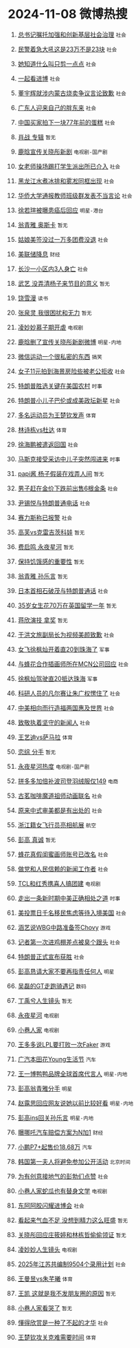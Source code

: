 # 2024-11-08 微博热搜 
1. [总书记嘱托加强和创新基层社会治理](https://m.weibo.cn/search?containerid=100103type%3D1%26t%3D10%26q%3D%23%E6%80%BB%E4%B9%A6%E8%AE%B0%E5%98%B1%E6%89%98%E5%8A%A0%E5%BC%BA%E5%92%8C%E5%88%9B%E6%96%B0%E5%9F%BA%E5%B1%82%E7%A4%BE%E4%BC%9A%E6%B2%BB%E7%90%86%23&stream_entry_id=51&isnewpage=1&extparam=seat%3D1%26stream_entry_id%3D51%26c_type%3D51%26dgr%3D0%26cate%3D10103%26pos%3D0%26q%3D%2523%25E6%2580%25BB%25E4%25B9%25A6%25E8%25AE%25B0%25E5%2598%25B1%25E6%2589%2598%25E5%258A%25A0%25E5%25BC%25BA%25E5%2592%258C%25E5%2588%259B%25E6%2596%25B0%25E5%259F%25BA%25E5%25B1%2582%25E7%25A4%25BE%25E4%25BC%259A%25E6%25B2%25BB%25E7%2590%2586%2523%26filter_type%3Drealtimehot%26display_time%3D1731021130%26pre_seqid%3D17310211303250054904) `社会` 

2. [民警着急大吼这是23万不是23块](https://m.weibo.cn/search?containerid=100103type%3D1%26t%3D10%26q%3D%23%E6%B0%91%E8%AD%A6%E7%9D%80%E6%80%A5%E5%A4%A7%E5%90%BC%E8%BF%99%E6%98%AF23%E4%B8%87%E4%B8%8D%E6%98%AF23%E5%9D%97%23&stream_entry_id=31&isnewpage=1&extparam=seat%3D1%26stream_entry_id%3D31%26realpos%3D1%26filter_type%3Drealtimehot%26band_rank%3D1%26c_type%3D31%26lcate%3D5001%26pos%3D0%26cate%3D5001%26flag%3D32768%26q%3D%2523%25E6%25B0%2591%25E8%25AD%25A6%25E7%259D%2580%25E6%2580%25A5%25E5%25A4%25A7%25E5%2590%25BC%25E8%25BF%2599%25E6%2598%25AF23%25E4%25B8%2587%25E4%25B8%258D%25E6%2598%25AF23%25E5%259D%2597%2523%26dgr%3D0%26display_time%3D1731021130%26pre_seqid%3D17310211303250054904) `社会` 

3. [她知道什么叫只剪一点点](https://m.weibo.cn/search?containerid=100103type%3D1%26t%3D10%26q%3D%23%E5%A5%B9%E7%9F%A5%E9%81%93%E4%BB%80%E4%B9%88%E5%8F%AB%E5%8F%AA%E5%89%AA%E4%B8%80%E7%82%B9%E7%82%B9%23&stream_entry_id=31&isnewpage=1&extparam=seat%3D1%26stream_entry_id%3D31%26realpos%3D2%26filter_type%3Drealtimehot%26band_rank%3D2%26c_type%3D31%26lcate%3D5001%26pos%3D1%26cate%3D5001%26flag%3D1%26q%3D%2523%25E5%25A5%25B9%25E7%259F%25A5%25E9%2581%2593%25E4%25BB%2580%25E4%25B9%2588%25E5%258F%25AB%25E5%258F%25AA%25E5%2589%25AA%25E4%25B8%2580%25E7%2582%25B9%25E7%2582%25B9%2523%26dgr%3D0%26display_time%3D1731021130%26pre_seqid%3D17310211303250054904) `社会` 

4. [一起看进博](https://m.weibo.cn/search?containerid=100103type%3D1%26t%3D10%26q%3D%23%E4%B8%80%E8%B5%B7%E7%9C%8B%E8%BF%9B%E5%8D%9A%23&stream_entry_id=31&isnewpage=1&extparam=seat%3D1%26stream_entry_id%3D31%26realpos%3D3%26filter_type%3Drealtimehot%26band_rank%3D3%26c_type%3D31%26lcate%3D5001%26pos%3D2%26cate%3D5001%26flag%3D0%26q%3D%2523%25E4%25B8%2580%25E8%25B5%25B7%25E7%259C%258B%25E8%25BF%259B%25E5%258D%259A%2523%26dgr%3D0%26display_time%3D1731021130%26pre_seqid%3D17310211303250054904) `社会` 

5. [董宇辉就涉内蒙古烧卖争议言论致歉](https://m.weibo.cn/search?containerid=100103type%3D1%26t%3D10%26q%3D%23%E8%91%A3%E5%AE%87%E8%BE%89%E5%B0%B1%E6%B6%89%E5%86%85%E8%92%99%E5%8F%A4%E7%83%A7%E5%8D%96%E4%BA%89%E8%AE%AE%E8%A8%80%E8%AE%BA%E8%87%B4%E6%AD%89%23&stream_entry_id=31&isnewpage=1&extparam=seat%3D1%26stream_entry_id%3D31%26realpos%3D4%26filter_type%3Drealtimehot%26band_rank%3D4%26c_type%3D31%26lcate%3D5001%26pos%3D3%26cate%3D5001%26flag%3D0%26q%3D%2523%25E8%2591%25A3%25E5%25AE%2587%25E8%25BE%2589%25E5%25B0%25B1%25E6%25B6%2589%25E5%2586%2585%25E8%2592%2599%25E5%258F%25A4%25E7%2583%25A7%25E5%258D%2596%25E4%25BA%2589%25E8%25AE%25AE%25E8%25A8%2580%25E8%25AE%25BA%25E8%2587%25B4%25E6%25AD%2589%2523%26dgr%3D0%26display_time%3D1731021130%26pre_seqid%3D17310211303250054904) `社会` 

6. [广东人迎来自己的胖东来](https://m.weibo.cn/search?containerid=100103type%3D1%26t%3D10%26q%3D%23%E5%B9%BF%E4%B8%9C%E4%BA%BA%E8%BF%8E%E6%9D%A5%E8%87%AA%E5%B7%B1%E7%9A%84%E8%83%96%E4%B8%9C%E6%9D%A5%23&stream_entry_id=31&isnewpage=1&extparam=seat%3D1%26stream_entry_id%3D31%26realpos%3D5%26filter_type%3Drealtimehot%26band_rank%3D5%26c_type%3D31%26lcate%3D5001%26pos%3D4%26cate%3D5001%26flag%3D0%26q%3D%2523%25E5%25B9%25BF%25E4%25B8%259C%25E4%25BA%25BA%25E8%25BF%258E%25E6%259D%25A5%25E8%2587%25AA%25E5%25B7%25B1%25E7%259A%2584%25E8%2583%2596%25E4%25B8%259C%25E6%259D%25A5%2523%26dgr%3D0%26display_time%3D1731021130%26pre_seqid%3D17310211303250054904) `社会` 

7. [中国买家拍下一块77年前的蛋糕](https://m.weibo.cn/search?containerid=100103type%3D1%26t%3D10%26q%3D%23%E4%B8%AD%E5%9B%BD%E4%B9%B0%E5%AE%B6%E6%8B%8D%E4%B8%8B%E4%B8%80%E5%9D%9777%E5%B9%B4%E5%89%8D%E7%9A%84%E8%9B%8B%E7%B3%95%23&stream_entry_id=31&isnewpage=1&extparam=seat%3D1%26stream_entry_id%3D31%26realpos%3D6%26filter_type%3Drealtimehot%26band_rank%3D6%26c_type%3D31%26lcate%3D5001%26pos%3D5%26cate%3D5001%26flag%3D0%26q%3D%2523%25E4%25B8%25AD%25E5%259B%25BD%25E4%25B9%25B0%25E5%25AE%25B6%25E6%258B%258D%25E4%25B8%258B%25E4%25B8%2580%25E5%259D%259777%25E5%25B9%25B4%25E5%2589%258D%25E7%259A%2584%25E8%259B%258B%25E7%25B3%2595%2523%26dgr%3D0%26display_time%3D1731021130%26pre_seqid%3D17310211303250054904) `社会` 

8. [肖战 专辑](https://m.weibo.cn/search?containerid=100103type%3D1%26t%3D10%26q%3D%E8%82%96%E6%88%98+%E4%B8%93%E8%BE%91&stream_entry_id=31&isnewpage=1&extparam=seat%3D1%26stream_entry_id%3D31%26realpos%3D7%26filter_type%3Drealtimehot%26band_rank%3D7%26c_type%3D31%26lcate%3D5001%26pos%3D6%26cate%3D5001%26flag%3D0%26q%3D%25E8%2582%2596%25E6%2588%2598%2520%25E4%25B8%2593%25E8%25BE%2591%26dgr%3D0%26display_time%3D1731021130%26pre_seqid%3D17310211303250054904) `暂无` 

9. [鹿晗宣传关晓彤新剧](https://m.weibo.cn/search?containerid=100103type%3D1%26t%3D10%26q%3D%23%E9%B9%BF%E6%99%97%E5%AE%A3%E4%BC%A0%E5%85%B3%E6%99%93%E5%BD%A4%E6%96%B0%E5%89%A7%23&stream_entry_id=31&isnewpage=1&extparam=seat%3D1%26stream_entry_id%3D31%26realpos%3D8%26filter_type%3Drealtimehot%26band_rank%3D8%26c_type%3D31%26lcate%3D5001%26pos%3D7%26cate%3D5001%26flag%3D0%26q%3D%2523%25E9%25B9%25BF%25E6%2599%2597%25E5%25AE%25A3%25E4%25BC%25A0%25E5%2585%25B3%25E6%2599%2593%25E5%25BD%25A4%25E6%2596%25B0%25E5%2589%25A7%2523%26dgr%3D0%26display_time%3D1731021130%26pre_seqid%3D17310211303250054904) `电视剧-国产剧` 

10. [女老师操场踢打学生派出所已介入](https://m.weibo.cn/search?containerid=100103type%3D1%26t%3D10%26q%3D%23%E5%A5%B3%E8%80%81%E5%B8%88%E6%93%8D%E5%9C%BA%E8%B8%A2%E6%89%93%E5%AD%A6%E7%94%9F%E6%B4%BE%E5%87%BA%E6%89%80%E5%B7%B2%E4%BB%8B%E5%85%A5%23&stream_entry_id=31&isnewpage=1&extparam=seat%3D1%26stream_entry_id%3D31%26realpos%3D9%26filter_type%3Drealtimehot%26band_rank%3D9%26c_type%3D31%26lcate%3D5001%26pos%3D8%26cate%3D5001%26flag%3D0%26q%3D%2523%25E5%25A5%25B3%25E8%2580%2581%25E5%25B8%2588%25E6%2593%258D%25E5%259C%25BA%25E8%25B8%25A2%25E6%2589%2593%25E5%25AD%25A6%25E7%2594%259F%25E6%25B4%25BE%25E5%2587%25BA%25E6%2589%2580%25E5%25B7%25B2%25E4%25BB%258B%25E5%2585%25A5%2523%26dgr%3D0%26display_time%3D1731021130%26pre_seqid%3D17310211303250054904) `社会` 

11. [黑龙江水煮冰排和雾凇同框出现](https://m.weibo.cn/search?containerid=100103type%3D1%26t%3D10%26q%3D%23%E9%BB%91%E9%BE%99%E6%B1%9F%E6%B0%B4%E7%85%AE%E5%86%B0%E6%8E%92%E5%92%8C%E9%9B%BE%E5%87%87%E5%90%8C%E6%A1%86%E5%87%BA%E7%8E%B0%23&stream_entry_id=31&isnewpage=1&extparam=seat%3D1%26stream_entry_id%3D31%26realpos%3D10%26filter_type%3Drealtimehot%26band_rank%3D10%26c_type%3D31%26lcate%3D5001%26pos%3D9%26cate%3D5001%26flag%3D1%26q%3D%2523%25E9%25BB%2591%25E9%25BE%2599%25E6%25B1%259F%25E6%25B0%25B4%25E7%2585%25AE%25E5%2586%25B0%25E6%258E%2592%25E5%2592%258C%25E9%259B%25BE%25E5%2587%2587%25E5%2590%258C%25E6%25A1%2586%25E5%2587%25BA%25E7%258E%25B0%2523%26dgr%3D0%26display_time%3D1731021130%26pre_seqid%3D17310211303250054904) `社会` 

12. [华侨大学通报教师班级群发表不当言论](https://m.weibo.cn/search?containerid=100103type%3D1%26t%3D10%26q%3D%23%E5%8D%8E%E4%BE%A8%E5%A4%A7%E5%AD%A6%E9%80%9A%E6%8A%A5%E6%95%99%E5%B8%88%E7%8F%AD%E7%BA%A7%E7%BE%A4%E5%8F%91%E8%A1%A8%E4%B8%8D%E5%BD%93%E8%A8%80%E8%AE%BA%23&stream_entry_id=31&isnewpage=1&extparam=seat%3D1%26stream_entry_id%3D31%26realpos%3D11%26filter_type%3Drealtimehot%26band_rank%3D11%26c_type%3D31%26lcate%3D5001%26pos%3D10%26cate%3D5001%26flag%3D0%26q%3D%2523%25E5%258D%258E%25E4%25BE%25A8%25E5%25A4%25A7%25E5%25AD%25A6%25E9%2580%259A%25E6%258A%25A5%25E6%2595%2599%25E5%25B8%2588%25E7%258F%25AD%25E7%25BA%25A7%25E7%25BE%25A4%25E5%258F%2591%25E8%25A1%25A8%25E4%25B8%258D%25E5%25BD%2593%25E8%25A8%2580%25E8%25AE%25BA%2523%26dgr%3D0%26display_time%3D1731021130%26pre_seqid%3D17310211303250054904) `社会` 

13. [徐若瑄被曝患癌后回应](https://m.weibo.cn/search?containerid=100103type%3D1%26t%3D10%26q%3D%23%E5%BE%90%E8%8B%A5%E7%91%84%E8%A2%AB%E6%9B%9D%E6%82%A3%E7%99%8C%E5%90%8E%E5%9B%9E%E5%BA%94%23&stream_entry_id=31&isnewpage=1&extparam=seat%3D1%26stream_entry_id%3D31%26realpos%3D12%26filter_type%3Drealtimehot%26band_rank%3D12%26c_type%3D31%26lcate%3D5001%26pos%3D11%26cate%3D5001%26flag%3D2%26q%3D%2523%25E5%25BE%2590%25E8%258B%25A5%25E7%2591%2584%25E8%25A2%25AB%25E6%259B%259D%25E6%2582%25A3%25E7%2599%258C%25E5%2590%258E%25E5%259B%259E%25E5%25BA%2594%2523%26dgr%3D0%26display_time%3D1731021130%26pre_seqid%3D17310211303250054904) `明星-港台` 

14. [翁青雅 奥斯卡](https://m.weibo.cn/search?containerid=100103type%3D1%26t%3D10%26q%3D%E7%BF%81%E9%9D%92%E9%9B%85+%E5%A5%A5%E6%96%AF%E5%8D%A1&stream_entry_id=31&isnewpage=1&extparam=seat%3D1%26stream_entry_id%3D31%26realpos%3D13%26filter_type%3Drealtimehot%26band_rank%3D13%26c_type%3D31%26lcate%3D5001%26pos%3D12%26cate%3D5001%26flag%3D0%26q%3D%25E7%25BF%2581%25E9%259D%2592%25E9%259B%2585%2520%25E5%25A5%25A5%25E6%2596%25AF%25E5%258D%25A1%26dgr%3D0%26display_time%3D1731021130%26pre_seqid%3D17310211303250054904) `暂无` 

15. [姑娘美签没过一万多团费没退](https://m.weibo.cn/search?containerid=100103type%3D1%26t%3D10%26q%3D%23%E5%A7%91%E5%A8%98%E7%BE%8E%E7%AD%BE%E6%B2%A1%E8%BF%87%E4%B8%80%E4%B8%87%E5%A4%9A%E5%9B%A2%E8%B4%B9%E6%B2%A1%E9%80%80%23&stream_entry_id=31&isnewpage=1&extparam=seat%3D1%26stream_entry_id%3D31%26realpos%3D14%26filter_type%3Drealtimehot%26band_rank%3D14%26c_type%3D31%26lcate%3D5001%26pos%3D13%26cate%3D5001%26flag%3D0%26q%3D%2523%25E5%25A7%2591%25E5%25A8%2598%25E7%25BE%258E%25E7%25AD%25BE%25E6%25B2%25A1%25E8%25BF%2587%25E4%25B8%2580%25E4%25B8%2587%25E5%25A4%259A%25E5%259B%25A2%25E8%25B4%25B9%25E6%25B2%25A1%25E9%2580%2580%2523%26dgr%3D0%26display_time%3D1731021130%26pre_seqid%3D17310211303250054904) `社会` 

16. [美联储降息](https://m.weibo.cn/search?containerid=100103type%3D1%26t%3D10%26q%3D%E7%BE%8E%E8%81%94%E5%82%A8%E9%99%8D%E6%81%AF&stream_entry_id=31&isnewpage=1&extparam=seat%3D1%26stream_entry_id%3D31%26realpos%3D15%26filter_type%3Drealtimehot%26band_rank%3D15%26c_type%3D31%26lcate%3D5001%26pos%3D14%26cate%3D5001%26flag%3D1%26q%3D%25E7%25BE%258E%25E8%2581%2594%25E5%2582%25A8%25E9%2599%258D%25E6%2581%25AF%26dgr%3D0%26display_time%3D1731021130%26pre_seqid%3D17310211303250054904) `财经` 

17. [长沙一小区内3人身亡](https://m.weibo.cn/search?containerid=100103type%3D1%26t%3D10%26q%3D%23%E9%95%BF%E6%B2%99%E4%B8%80%E5%B0%8F%E5%8C%BA%E5%86%853%E4%BA%BA%E8%BA%AB%E4%BA%A1%23&stream_entry_id=31&isnewpage=1&extparam=seat%3D1%26stream_entry_id%3D31%26realpos%3D16%26filter_type%3Drealtimehot%26band_rank%3D16%26c_type%3D31%26lcate%3D5001%26pos%3D15%26cate%3D5001%26flag%3D2%26q%3D%2523%25E9%2595%25BF%25E6%25B2%2599%25E4%25B8%2580%25E5%25B0%258F%25E5%258C%25BA%25E5%2586%25853%25E4%25BA%25BA%25E8%25BA%25AB%25E4%25BA%25A1%2523%26dgr%3D0%26display_time%3D1731021130%26pre_seqid%3D17310211303250054904) `社会` 

18. [武艺 没弄清杨子来节目的意义](https://m.weibo.cn/search?containerid=100103type%3D1%26t%3D10%26q%3D%E6%AD%A6%E8%89%BA+%E6%B2%A1%E5%BC%84%E6%B8%85%E6%9D%A8%E5%AD%90%E6%9D%A5%E8%8A%82%E7%9B%AE%E7%9A%84%E6%84%8F%E4%B9%89&stream_entry_id=31&isnewpage=1&extparam=seat%3D1%26stream_entry_id%3D31%26realpos%3D17%26filter_type%3Drealtimehot%26band_rank%3D17%26c_type%3D31%26lcate%3D5001%26pos%3D16%26cate%3D5001%26flag%3D0%26q%3D%25E6%25AD%25A6%25E8%2589%25BA%2520%25E6%25B2%25A1%25E5%25BC%2584%25E6%25B8%2585%25E6%259D%25A8%25E5%25AD%2590%25E6%259D%25A5%25E8%258A%2582%25E7%259B%25AE%25E7%259A%2584%25E6%2584%258F%25E4%25B9%2589%26dgr%3D0%26display_time%3D1731021130%26pre_seqid%3D17310211303250054904) `暂无` 

19. [饶雪漫](https://m.weibo.cn/search?containerid=100103type%3D1%26t%3D10%26q%3D%E9%A5%B6%E9%9B%AA%E6%BC%AB&stream_entry_id=31&isnewpage=1&extparam=seat%3D1%26stream_entry_id%3D31%26realpos%3D18%26filter_type%3Drealtimehot%26band_rank%3D18%26c_type%3D31%26lcate%3D5001%26pos%3D17%26cate%3D5001%26flag%3D0%26q%3D%25E9%25A5%25B6%25E9%259B%25AA%25E6%25BC%25AB%26dgr%3D0%26display_time%3D1731021130%26pre_seqid%3D17310211303250054904) `读书` 

20. [张泉灵 我很困扰和无力](https://m.weibo.cn/search?containerid=100103type%3D1%26t%3D10%26q%3D%E5%BC%A0%E6%B3%89%E7%81%B5+%E6%88%91%E5%BE%88%E5%9B%B0%E6%89%B0%E5%92%8C%E6%97%A0%E5%8A%9B&stream_entry_id=31&isnewpage=1&extparam=seat%3D1%26stream_entry_id%3D31%26realpos%3D19%26filter_type%3Drealtimehot%26band_rank%3D19%26c_type%3D31%26lcate%3D5001%26pos%3D18%26cate%3D5001%26flag%3D0%26q%3D%25E5%25BC%25A0%25E6%25B3%2589%25E7%2581%25B5%2520%25E6%2588%2591%25E5%25BE%2588%25E5%259B%25B0%25E6%2589%25B0%25E5%2592%258C%25E6%2597%25A0%25E5%258A%259B%26dgr%3D0%26display_time%3D1731021130%26pre_seqid%3D17310211303250054904) `暂无` 

21. [凌妙妙慕子期开虐](https://m.weibo.cn/search?containerid=100103type%3D1%26t%3D10%26q%3D%23%E5%87%8C%E5%A6%99%E5%A6%99%E6%85%95%E5%AD%90%E6%9C%9F%E5%BC%80%E8%99%90%23&stream_entry_id=31&isnewpage=1&extparam=seat%3D1%26stream_entry_id%3D31%26realpos%3D20%26filter_type%3Drealtimehot%26band_rank%3D20%26c_type%3D31%26lcate%3D5001%26pos%3D19%26cate%3D5001%26flag%3D0%26q%3D%2523%25E5%2587%258C%25E5%25A6%2599%25E5%25A6%2599%25E6%2585%2595%25E5%25AD%2590%25E6%259C%259F%25E5%25BC%2580%25E8%2599%2590%2523%26dgr%3D0%26display_time%3D1731021130%26pre_seqid%3D17310211303250054904) `电视剧` 

22. [鹿晗删了宣传关晓彤新剧微博](https://m.weibo.cn/search?containerid=100103type%3D1%26t%3D10%26q%3D%23%E9%B9%BF%E6%99%97%E5%88%A0%E4%BA%86%E5%AE%A3%E4%BC%A0%E5%85%B3%E6%99%93%E5%BD%A4%E6%96%B0%E5%89%A7%E5%BE%AE%E5%8D%9A%23&stream_entry_id=31&isnewpage=1&extparam=seat%3D1%26stream_entry_id%3D31%26realpos%3D21%26filter_type%3Drealtimehot%26band_rank%3D21%26c_type%3D31%26lcate%3D5001%26pos%3D20%26cate%3D5001%26flag%3D2%26q%3D%2523%25E9%25B9%25BF%25E6%2599%2597%25E5%2588%25A0%25E4%25BA%2586%25E5%25AE%25A3%25E4%25BC%25A0%25E5%2585%25B3%25E6%2599%2593%25E5%25BD%25A4%25E6%2596%25B0%25E5%2589%25A7%25E5%25BE%25AE%25E5%258D%259A%2523%26dgr%3D0%26display_time%3D1731021130%26pre_seqid%3D17310211303250054904) `明星-内地` 

23. [微信运动一个很私密的东西](https://m.weibo.cn/search?containerid=100103type%3D1%26t%3D10%26q%3D%23%E5%BE%AE%E4%BF%A1%E8%BF%90%E5%8A%A8%E4%B8%80%E4%B8%AA%E5%BE%88%E7%A7%81%E5%AF%86%E7%9A%84%E4%B8%9C%E8%A5%BF%23&stream_entry_id=31&isnewpage=1&extparam=seat%3D1%26stream_entry_id%3D31%26realpos%3D22%26filter_type%3Drealtimehot%26band_rank%3D22%26c_type%3D31%26lcate%3D5001%26pos%3D21%26cate%3D5001%26flag%3D0%26q%3D%2523%25E5%25BE%25AE%25E4%25BF%25A1%25E8%25BF%2590%25E5%258A%25A8%25E4%25B8%2580%25E4%25B8%25AA%25E5%25BE%2588%25E7%25A7%2581%25E5%25AF%2586%25E7%259A%2584%25E4%25B8%259C%25E8%25A5%25BF%2523%26dgr%3D0%26display_time%3D1731021130%26pre_seqid%3D17310211303250054904) `搞笑` 

24. [女子11元拍到海景房险些被老公拒收](https://m.weibo.cn/search?containerid=100103type%3D1%26t%3D10%26q%3D%23%E5%A5%B3%E5%AD%9011%E5%85%83%E6%8B%8D%E5%88%B0%E6%B5%B7%E6%99%AF%E6%88%BF%E9%99%A9%E4%BA%9B%E8%A2%AB%E8%80%81%E5%85%AC%E6%8B%92%E6%94%B6%23&stream_entry_id=31&isnewpage=1&extparam=seat%3D1%26stream_entry_id%3D31%26realpos%3D23%26filter_type%3Drealtimehot%26band_rank%3D23%26c_type%3D31%26lcate%3D5001%26pos%3D22%26cate%3D5001%26flag%3D0%26q%3D%2523%25E5%25A5%25B3%25E5%25AD%259011%25E5%2585%2583%25E6%258B%258D%25E5%2588%25B0%25E6%25B5%25B7%25E6%2599%25AF%25E6%2588%25BF%25E9%2599%25A9%25E4%25BA%259B%25E8%25A2%25AB%25E8%2580%2581%25E5%2585%25AC%25E6%258B%2592%25E6%2594%25B6%2523%26dgr%3D0%26display_time%3D1731021130%26pre_seqid%3D17310211303250054904) `社会` 

25. [特朗普胜选关键在美国农村](https://m.weibo.cn/search?containerid=100103type%3D1%26t%3D10%26q%3D%23%E7%89%B9%E6%9C%97%E6%99%AE%E8%83%9C%E9%80%89%E5%85%B3%E9%94%AE%E5%9C%A8%E7%BE%8E%E5%9B%BD%E5%86%9C%E6%9D%91%23&stream_entry_id=31&isnewpage=1&extparam=seat%3D1%26stream_entry_id%3D31%26realpos%3D24%26filter_type%3Drealtimehot%26band_rank%3D24%26c_type%3D31%26lcate%3D5001%26pos%3D23%26cate%3D5001%26flag%3D0%26q%3D%2523%25E7%2589%25B9%25E6%259C%2597%25E6%2599%25AE%25E8%2583%259C%25E9%2580%2589%25E5%2585%25B3%25E9%2594%25AE%25E5%259C%25A8%25E7%25BE%258E%25E5%259B%25BD%25E5%2586%259C%25E6%259D%2591%2523%26dgr%3D0%26display_time%3D1731021130%26pre_seqid%3D17310211303250054904) `时事` 

26. [特朗普小儿子巴伦或成美政坛新星](https://m.weibo.cn/search?containerid=100103type%3D1%26t%3D10%26q%3D%23%E7%89%B9%E6%9C%97%E6%99%AE%E5%B0%8F%E5%84%BF%E5%AD%90%E5%B7%B4%E4%BC%A6%E6%88%96%E6%88%90%E7%BE%8E%E6%94%BF%E5%9D%9B%E6%96%B0%E6%98%9F%23&stream_entry_id=31&isnewpage=1&extparam=seat%3D1%26stream_entry_id%3D31%26realpos%3D25%26filter_type%3Drealtimehot%26band_rank%3D25%26c_type%3D31%26lcate%3D5001%26pos%3D24%26cate%3D5001%26flag%3D0%26q%3D%2523%25E7%2589%25B9%25E6%259C%2597%25E6%2599%25AE%25E5%25B0%258F%25E5%2584%25BF%25E5%25AD%2590%25E5%25B7%25B4%25E4%25BC%25A6%25E6%2588%2596%25E6%2588%2590%25E7%25BE%258E%25E6%2594%25BF%25E5%259D%259B%25E6%2596%25B0%25E6%2598%259F%2523%26dgr%3D0%26display_time%3D1731021130%26pre_seqid%3D17310211303250054904) `社会` 

27. [多名运动员为王楚钦发声](https://m.weibo.cn/search?containerid=100103type%3D1%26t%3D10%26q%3D%23%E5%A4%9A%E5%90%8D%E8%BF%90%E5%8A%A8%E5%91%98%E4%B8%BA%E7%8E%8B%E6%A5%9A%E9%92%A6%E5%8F%91%E5%A3%B0%23&stream_entry_id=31&isnewpage=1&extparam=seat%3D1%26stream_entry_id%3D31%26realpos%3D26%26filter_type%3Drealtimehot%26band_rank%3D26%26c_type%3D31%26lcate%3D5001%26pos%3D25%26cate%3D5001%26flag%3D0%26q%3D%2523%25E5%25A4%259A%25E5%2590%258D%25E8%25BF%2590%25E5%258A%25A8%25E5%2591%2598%25E4%25B8%25BA%25E7%258E%258B%25E6%25A5%259A%25E9%2592%25A6%25E5%258F%2591%25E5%25A3%25B0%2523%26dgr%3D0%26display_time%3D1731021130%26pre_seqid%3D17310211303250054904) `体育` 

28. [林诗栋vs杜达](https://m.weibo.cn/search?containerid=100103type%3D1%26t%3D10%26q%3D%23%E6%9E%97%E8%AF%97%E6%A0%8Bvs%E6%9D%9C%E8%BE%BE%23&stream_entry_id=31&isnewpage=1&extparam=seat%3D1%26stream_entry_id%3D31%26realpos%3D27%26filter_type%3Drealtimehot%26band_rank%3D27%26c_type%3D31%26lcate%3D5001%26pos%3D26%26cate%3D5001%26flag%3D0%26q%3D%2523%25E6%259E%2597%25E8%25AF%2597%25E6%25A0%258Bvs%25E6%259D%259C%25E8%25BE%25BE%2523%26dgr%3D0%26display_time%3D1731021130%26pre_seqid%3D17310211303250054904) `体育` 

29. [徐海鹏被遣返回国](https://m.weibo.cn/search?containerid=100103type%3D1%26t%3D10%26q%3D%23%E5%BE%90%E6%B5%B7%E9%B9%8F%E8%A2%AB%E9%81%A3%E8%BF%94%E5%9B%9E%E5%9B%BD%23&stream_entry_id=31&isnewpage=1&extparam=seat%3D1%26stream_entry_id%3D31%26realpos%3D28%26filter_type%3Drealtimehot%26band_rank%3D28%26c_type%3D31%26lcate%3D5001%26pos%3D27%26cate%3D5001%26flag%3D0%26q%3D%2523%25E5%25BE%2590%25E6%25B5%25B7%25E9%25B9%258F%25E8%25A2%25AB%25E9%2581%25A3%25E8%25BF%2594%25E5%259B%259E%25E5%259B%25BD%2523%26dgr%3D0%26display_time%3D1731021130%26pre_seqid%3D17310211303250054904) `社会` 

30. [马斯克接受采访中儿子突然闯进来](https://m.weibo.cn/search?containerid=100103type%3D1%26t%3D10%26q%3D%23%E9%A9%AC%E6%96%AF%E5%85%8B%E6%8E%A5%E5%8F%97%E9%87%87%E8%AE%BF%E4%B8%AD%E5%84%BF%E5%AD%90%E7%AA%81%E7%84%B6%E9%97%AF%E8%BF%9B%E6%9D%A5%23&stream_entry_id=31&isnewpage=1&extparam=seat%3D1%26stream_entry_id%3D31%26realpos%3D29%26filter_type%3Drealtimehot%26band_rank%3D29%26c_type%3D31%26lcate%3D5001%26pos%3D28%26cate%3D5001%26flag%3D0%26q%3D%2523%25E9%25A9%25AC%25E6%2596%25AF%25E5%2585%258B%25E6%258E%25A5%25E5%258F%2597%25E9%2587%2587%25E8%25AE%25BF%25E4%25B8%25AD%25E5%2584%25BF%25E5%25AD%2590%25E7%25AA%2581%25E7%2584%25B6%25E9%2597%25AF%25E8%25BF%259B%25E6%259D%25A5%2523%26dgr%3D0%26display_time%3D1731021130%26pre_seqid%3D17310211303250054904) `时事` 

31. [papi酱 杨子假装在戏弄人间](https://m.weibo.cn/search?containerid=100103type%3D1%26t%3D10%26q%3Dpapi%E9%85%B1+%E6%9D%A8%E5%AD%90%E5%81%87%E8%A3%85%E5%9C%A8%E6%88%8F%E5%BC%84%E4%BA%BA%E9%97%B4&stream_entry_id=31&isnewpage=1&extparam=seat%3D1%26stream_entry_id%3D31%26realpos%3D30%26filter_type%3Drealtimehot%26band_rank%3D30%26c_type%3D31%26lcate%3D5001%26pos%3D29%26cate%3D5001%26flag%3D0%26q%3Dpapi%25E9%2585%25B1%2520%25E6%259D%25A8%25E5%25AD%2590%25E5%2581%2587%25E8%25A3%2585%25E5%259C%25A8%25E6%2588%258F%25E5%25BC%2584%25E4%25BA%25BA%25E9%2597%25B4%26dgr%3D0%26display_time%3D1731021130%26pre_seqid%3D17310211303250054904) `暂无` 

32. [男子赶在金价下跌前出售6根金条](https://m.weibo.cn/search?containerid=100103type%3D1%26t%3D10%26q%3D%23%E7%94%B7%E5%AD%90%E8%B5%B6%E5%9C%A8%E9%87%91%E4%BB%B7%E4%B8%8B%E8%B7%8C%E5%89%8D%E5%87%BA%E5%94%AE6%E6%A0%B9%E9%87%91%E6%9D%A1%23&stream_entry_id=31&isnewpage=1&extparam=seat%3D1%26stream_entry_id%3D31%26realpos%3D31%26filter_type%3Drealtimehot%26band_rank%3D31%26c_type%3D31%26lcate%3D5001%26pos%3D30%26cate%3D5001%26flag%3D0%26q%3D%2523%25E7%2594%25B7%25E5%25AD%2590%25E8%25B5%25B6%25E5%259C%25A8%25E9%2587%2591%25E4%25BB%25B7%25E4%25B8%258B%25E8%25B7%258C%25E5%2589%258D%25E5%2587%25BA%25E5%2594%25AE6%25E6%25A0%25B9%25E9%2587%2591%25E6%259D%25A1%2523%26dgr%3D0%26display_time%3D1731021130%26pre_seqid%3D17310211303250054904) `社会` 

33. [尹锡悦与特朗普通电话](https://m.weibo.cn/search?containerid=100103type%3D1%26t%3D10%26q%3D%23%E5%B0%B9%E9%94%A1%E6%82%A6%E4%B8%8E%E7%89%B9%E6%9C%97%E6%99%AE%E9%80%9A%E7%94%B5%E8%AF%9D%23&stream_entry_id=31&isnewpage=1&extparam=seat%3D1%26stream_entry_id%3D31%26realpos%3D32%26filter_type%3Drealtimehot%26band_rank%3D32%26c_type%3D31%26lcate%3D5001%26pos%3D31%26cate%3D5001%26flag%3D0%26q%3D%2523%25E5%25B0%25B9%25E9%2594%25A1%25E6%2582%25A6%25E4%25B8%258E%25E7%2589%25B9%25E6%259C%2597%25E6%2599%25AE%25E9%2580%259A%25E7%2594%25B5%25E8%25AF%259D%2523%26dgr%3D0%26display_time%3D1731021130%26pre_seqid%3D17310211303250054904) `社会` 

34. [赛力斯称已报警](https://m.weibo.cn/search?containerid=100103type%3D1%26t%3D10%26q%3D%23%E8%B5%9B%E5%8A%9B%E6%96%AF%E7%A7%B0%E5%B7%B2%E6%8A%A5%E8%AD%A6%23&stream_entry_id=31&isnewpage=1&extparam=seat%3D1%26stream_entry_id%3D31%26realpos%3D33%26filter_type%3Drealtimehot%26band_rank%3D33%26c_type%3D31%26lcate%3D5001%26pos%3D32%26cate%3D5001%26flag%3D0%26q%3D%2523%25E8%25B5%259B%25E5%258A%259B%25E6%2596%25AF%25E7%25A7%25B0%25E5%25B7%25B2%25E6%258A%25A5%25E8%25AD%25A6%2523%26dgr%3D0%26display_time%3D1731021130%26pre_seqid%3D17310211303250054904) `社会` 

35. [高芙vs克雷吉茨科娃](https://m.weibo.cn/search?containerid=100103type%3D1%26t%3D10%26q%3D%E9%AB%98%E8%8A%99vs%E5%85%8B%E9%9B%B7%E5%90%89%E8%8C%A8%E7%A7%91%E5%A8%83&stream_entry_id=31&isnewpage=1&extparam=seat%3D1%26stream_entry_id%3D31%26realpos%3D34%26filter_type%3Drealtimehot%26band_rank%3D34%26c_type%3D31%26lcate%3D5001%26pos%3D33%26cate%3D5001%26flag%3D0%26q%3D%25E9%25AB%2598%25E8%258A%2599vs%25E5%2585%258B%25E9%259B%25B7%25E5%2590%2589%25E8%258C%25A8%25E7%25A7%2591%25E5%25A8%2583%26dgr%3D0%26display_time%3D1731021130%26pre_seqid%3D17310211303250054904) `暂无` 

36. [费启鸣 永夜星河](https://m.weibo.cn/search?containerid=100103type%3D1%26t%3D10%26q%3D%E8%B4%B9%E5%90%AF%E9%B8%A3+%E6%B0%B8%E5%A4%9C%E6%98%9F%E6%B2%B3&stream_entry_id=31&isnewpage=1&extparam=seat%3D1%26stream_entry_id%3D31%26realpos%3D35%26filter_type%3Drealtimehot%26band_rank%3D35%26c_type%3D31%26lcate%3D5001%26pos%3D34%26cate%3D5001%26flag%3D0%26q%3D%25E8%25B4%25B9%25E5%2590%25AF%25E9%25B8%25A3%2520%25E6%25B0%25B8%25E5%25A4%259C%25E6%2598%259F%25E6%25B2%25B3%26dgr%3D0%26display_time%3D1731021130%26pre_seqid%3D17310211303250054904) `暂无` 

37. [保持饥饿感的重要性](https://m.weibo.cn/search?containerid=100103type%3D1%26t%3D10%26q%3D%E4%BF%9D%E6%8C%81%E9%A5%A5%E9%A5%BF%E6%84%9F%E7%9A%84%E9%87%8D%E8%A6%81%E6%80%A7&stream_entry_id=31&isnewpage=1&extparam=seat%3D1%26stream_entry_id%3D31%26realpos%3D36%26filter_type%3Drealtimehot%26band_rank%3D36%26c_type%3D31%26lcate%3D5001%26pos%3D35%26cate%3D5001%26flag%3D0%26q%3D%25E4%25BF%259D%25E6%258C%2581%25E9%25A5%25A5%25E9%25A5%25BF%25E6%2584%259F%25E7%259A%2584%25E9%2587%258D%25E8%25A6%2581%25E6%2580%25A7%26dgr%3D0%26display_time%3D1731021130%26pre_seqid%3D17310211303250054904) `暂无` 

38. [翁青雅 孙乐言](https://m.weibo.cn/search?containerid=100103type%3D1%26t%3D10%26q%3D%E7%BF%81%E9%9D%92%E9%9B%85+%E5%AD%99%E4%B9%90%E8%A8%80&stream_entry_id=31&isnewpage=1&extparam=seat%3D1%26stream_entry_id%3D31%26realpos%3D37%26filter_type%3Drealtimehot%26band_rank%3D37%26c_type%3D31%26lcate%3D5001%26pos%3D36%26cate%3D5001%26flag%3D0%26q%3D%25E7%25BF%2581%25E9%259D%2592%25E9%259B%2585%2520%25E5%25AD%2599%25E4%25B9%2590%25E8%25A8%2580%26dgr%3D0%26display_time%3D1731021130%26pre_seqid%3D17310211303250054904) `暂无` 

39. [日本首相石破茂与特朗普通话](https://m.weibo.cn/search?containerid=100103type%3D1%26t%3D10%26q%3D%23%E6%97%A5%E6%9C%AC%E9%A6%96%E7%9B%B8%E7%9F%B3%E7%A0%B4%E8%8C%82%E4%B8%8E%E7%89%B9%E6%9C%97%E6%99%AE%E9%80%9A%E8%AF%9D%23&stream_entry_id=31&isnewpage=1&extparam=seat%3D1%26stream_entry_id%3D31%26realpos%3D38%26filter_type%3Drealtimehot%26band_rank%3D38%26c_type%3D31%26lcate%3D5001%26pos%3D37%26cate%3D5001%26flag%3D1%26q%3D%2523%25E6%2597%25A5%25E6%259C%25AC%25E9%25A6%2596%25E7%259B%25B8%25E7%259F%25B3%25E7%25A0%25B4%25E8%258C%2582%25E4%25B8%258E%25E7%2589%25B9%25E6%259C%2597%25E6%2599%25AE%25E9%2580%259A%25E8%25AF%259D%2523%26dgr%3D0%26display_time%3D1731021130%26pre_seqid%3D17310211303250054904) `社会` 

40. [35岁女生花70万在英国留学一年](https://m.weibo.cn/search?containerid=100103type%3D1%26t%3D10%26q%3D35%E5%B2%81%E5%A5%B3%E7%94%9F%E8%8A%B170%E4%B8%87%E5%9C%A8%E8%8B%B1%E5%9B%BD%E7%95%99%E5%AD%A6%E4%B8%80%E5%B9%B4&stream_entry_id=31&isnewpage=1&extparam=seat%3D1%26stream_entry_id%3D31%26realpos%3D39%26filter_type%3Drealtimehot%26band_rank%3D39%26c_type%3D31%26lcate%3D5001%26pos%3D38%26cate%3D5001%26flag%3D0%26q%3D35%25E5%25B2%2581%25E5%25A5%25B3%25E7%2594%259F%25E8%258A%25B170%25E4%25B8%2587%25E5%259C%25A8%25E8%258B%25B1%25E5%259B%25BD%25E7%2595%2599%25E5%25AD%25A6%25E4%25B8%2580%25E5%25B9%25B4%26dgr%3D0%26display_time%3D1731021130%26pre_seqid%3D17310211303250054904) `暂无` 

41. [蒋欣演技 拿奖](https://m.weibo.cn/search?containerid=100103type%3D1%26t%3D10%26q%3D%E8%92%8B%E6%AC%A3%E6%BC%94%E6%8A%80+%E6%8B%BF%E5%A5%96&stream_entry_id=31&isnewpage=1&extparam=seat%3D1%26stream_entry_id%3D31%26realpos%3D40%26filter_type%3Drealtimehot%26band_rank%3D40%26c_type%3D31%26lcate%3D5001%26pos%3D39%26cate%3D5001%26flag%3D0%26q%3D%25E8%2592%258B%25E6%25AC%25A3%25E6%25BC%2594%25E6%258A%2580%2520%25E6%258B%25BF%25E5%25A5%2596%26dgr%3D0%26display_time%3D1731021130%26pre_seqid%3D17310211303250054904) `暂无` 

42. [于洪文旅副局长为视频美颜致歉](https://m.weibo.cn/search?containerid=100103type%3D1%26t%3D10%26q%3D%23%E4%BA%8E%E6%B4%AA%E6%96%87%E6%97%85%E5%89%AF%E5%B1%80%E9%95%BF%E4%B8%BA%E8%A7%86%E9%A2%91%E7%BE%8E%E9%A2%9C%E8%87%B4%E6%AD%89%23&stream_entry_id=31&isnewpage=1&extparam=seat%3D1%26stream_entry_id%3D31%26realpos%3D41%26filter_type%3Drealtimehot%26band_rank%3D41%26c_type%3D31%26lcate%3D5001%26pos%3D40%26cate%3D5001%26flag%3D0%26q%3D%2523%25E4%25BA%258E%25E6%25B4%25AA%25E6%2596%2587%25E6%2597%2585%25E5%2589%25AF%25E5%25B1%2580%25E9%2595%25BF%25E4%25B8%25BA%25E8%25A7%2586%25E9%25A2%2591%25E7%25BE%258E%25E9%25A2%259C%25E8%2587%25B4%25E6%25AD%2589%2523%26dgr%3D0%26display_time%3D1731021130%26pre_seqid%3D17310211303250054904) `社会` 

43. [女飞徐枫灿开着直20到珠海了](https://m.weibo.cn/search?containerid=100103type%3D1%26t%3D10%26q%3D%23%E5%A5%B3%E9%A3%9E%E5%BE%90%E6%9E%AB%E7%81%BF%E5%BC%80%E7%9D%80%E7%9B%B420%E5%88%B0%E7%8F%A0%E6%B5%B7%E4%BA%86%23&stream_entry_id=31&isnewpage=1&extparam=seat%3D1%26stream_entry_id%3D31%26realpos%3D42%26filter_type%3Drealtimehot%26band_rank%3D42%26c_type%3D31%26lcate%3D5001%26pos%3D41%26cate%3D5001%26flag%3D0%26q%3D%2523%25E5%25A5%25B3%25E9%25A3%259E%25E5%25BE%2590%25E6%259E%25AB%25E7%2581%25BF%25E5%25BC%2580%25E7%259D%2580%25E7%259B%25B420%25E5%2588%25B0%25E7%258F%25A0%25E6%25B5%25B7%25E4%25BA%2586%2523%26dgr%3D0%26display_time%3D1731021130%26pre_seqid%3D17310211303250054904) `军事` 

44. [与蜂花合作插画师所在MCN公司回应](https://m.weibo.cn/search?containerid=100103type%3D1%26t%3D10%26q%3D%23%E4%B8%8E%E8%9C%82%E8%8A%B1%E5%90%88%E4%BD%9C%E6%8F%92%E7%94%BB%E5%B8%88%E6%89%80%E5%9C%A8MCN%E5%85%AC%E5%8F%B8%E5%9B%9E%E5%BA%94%23&stream_entry_id=31&isnewpage=1&extparam=seat%3D1%26stream_entry_id%3D31%26realpos%3D43%26filter_type%3Drealtimehot%26band_rank%3D43%26c_type%3D31%26lcate%3D5001%26pos%3D42%26cate%3D5001%26flag%3D0%26q%3D%2523%25E4%25B8%258E%25E8%259C%2582%25E8%258A%25B1%25E5%2590%2588%25E4%25BD%259C%25E6%258F%2592%25E7%2594%25BB%25E5%25B8%2588%25E6%2589%2580%25E5%259C%25A8MCN%25E5%2585%25AC%25E5%258F%25B8%25E5%259B%259E%25E5%25BA%2594%2523%26dgr%3D0%26display_time%3D1731021130%26pre_seqid%3D17310211303250054904) `社会` 

45. [徐枫灿驾驶直20抵达珠海](https://m.weibo.cn/search?containerid=100103type%3D1%26t%3D10%26q%3D%23%E5%BE%90%E6%9E%AB%E7%81%BF%E9%A9%BE%E9%A9%B6%E7%9B%B420%E6%8A%B5%E8%BE%BE%E7%8F%A0%E6%B5%B7%23&stream_entry_id=31&isnewpage=1&extparam=seat%3D1%26stream_entry_id%3D31%26realpos%3D44%26filter_type%3Drealtimehot%26band_rank%3D44%26c_type%3D31%26lcate%3D5001%26pos%3D43%26cate%3D5001%26flag%3D0%26q%3D%2523%25E5%25BE%2590%25E6%259E%25AB%25E7%2581%25BF%25E9%25A9%25BE%25E9%25A9%25B6%25E7%259B%25B420%25E6%258A%25B5%25E8%25BE%25BE%25E7%258F%25A0%25E6%25B5%25B7%2523%26dgr%3D0%26display_time%3D1731021130%26pre_seqid%3D17310211303250054904) `军事` 

46. [科研人员的凡尔赛让朱广权愣住了](https://m.weibo.cn/search?containerid=100103type%3D1%26t%3D10%26q%3D%23%E7%A7%91%E7%A0%94%E4%BA%BA%E5%91%98%E7%9A%84%E5%87%A1%E5%B0%94%E8%B5%9B%E8%AE%A9%E6%9C%B1%E5%B9%BF%E6%9D%83%E6%84%A3%E4%BD%8F%E4%BA%86%23&stream_entry_id=31&isnewpage=1&extparam=seat%3D1%26stream_entry_id%3D31%26realpos%3D45%26filter_type%3Drealtimehot%26band_rank%3D45%26c_type%3D31%26lcate%3D5001%26pos%3D44%26cate%3D5001%26flag%3D0%26q%3D%2523%25E7%25A7%2591%25E7%25A0%2594%25E4%25BA%25BA%25E5%2591%2598%25E7%259A%2584%25E5%2587%25A1%25E5%25B0%2594%25E8%25B5%259B%25E8%25AE%25A9%25E6%259C%25B1%25E5%25B9%25BF%25E6%259D%2583%25E6%2584%25A3%25E4%25BD%258F%25E4%25BA%2586%2523%26dgr%3D0%26display_time%3D1731021130%26pre_seqid%3D17310211303250054904) `社会` 

47. [中美相向而行造福两国惠及世界](https://m.weibo.cn/search?containerid=100103type%3D1%26t%3D10%26q%3D%23%E4%B8%AD%E7%BE%8E%E7%9B%B8%E5%90%91%E8%80%8C%E8%A1%8C%E9%80%A0%E7%A6%8F%E4%B8%A4%E5%9B%BD%E6%83%A0%E5%8F%8A%E4%B8%96%E7%95%8C%23&stream_entry_id=31&isnewpage=1&extparam=seat%3D1%26stream_entry_id%3D31%26realpos%3D46%26filter_type%3Drealtimehot%26band_rank%3D46%26c_type%3D31%26lcate%3D5001%26pos%3D45%26cate%3D5001%26flag%3D0%26q%3D%2523%25E4%25B8%25AD%25E7%25BE%258E%25E7%259B%25B8%25E5%2590%2591%25E8%2580%258C%25E8%25A1%258C%25E9%2580%25A0%25E7%25A6%258F%25E4%25B8%25A4%25E5%259B%25BD%25E6%2583%25A0%25E5%258F%258A%25E4%25B8%2596%25E7%2595%258C%2523%26dgr%3D0%26display_time%3D1731021130%26pre_seqid%3D17310211303250054904) `社会` 

48. [致敬执着坚守的新闻人](https://m.weibo.cn/search?containerid=100103type%3D1%26t%3D10%26q%3D%23%E8%87%B4%E6%95%AC%E6%89%A7%E7%9D%80%E5%9D%9A%E5%AE%88%E7%9A%84%E6%96%B0%E9%97%BB%E4%BA%BA%23&stream_entry_id=31&isnewpage=1&extparam=seat%3D1%26stream_entry_id%3D31%26realpos%3D47%26filter_type%3Drealtimehot%26band_rank%3D47%26c_type%3D31%26lcate%3D5001%26pos%3D46%26cate%3D5001%26flag%3D1%26q%3D%2523%25E8%2587%25B4%25E6%2595%25AC%25E6%2589%25A7%25E7%259D%2580%25E5%259D%259A%25E5%25AE%2588%25E7%259A%2584%25E6%2596%25B0%25E9%2597%25BB%25E4%25BA%25BA%2523%26dgr%3D0%26display_time%3D1731021130%26pre_seqid%3D17310211303250054904) `社会` 

49. [王艺迪vs萨马拉](https://m.weibo.cn/search?containerid=100103type%3D1%26t%3D10%26q%3D%23%E7%8E%8B%E8%89%BA%E8%BF%AAvs%E8%90%A8%E9%A9%AC%E6%8B%89%23&stream_entry_id=31&isnewpage=1&extparam=seat%3D1%26stream_entry_id%3D31%26realpos%3D48%26filter_type%3Drealtimehot%26band_rank%3D48%26c_type%3D31%26lcate%3D5001%26pos%3D47%26cate%3D5001%26flag%3D0%26q%3D%2523%25E7%258E%258B%25E8%2589%25BA%25E8%25BF%25AAvs%25E8%2590%25A8%25E9%25A9%25AC%25E6%258B%2589%2523%26dgr%3D0%26display_time%3D1731021130%26pre_seqid%3D17310211303250054904) `体育` 

50. [恋综 分手](https://m.weibo.cn/search?containerid=100103type%3D1%26t%3D10%26q%3D%E6%81%8B%E7%BB%BC+%E5%88%86%E6%89%8B&stream_entry_id=31&isnewpage=1&extparam=seat%3D1%26stream_entry_id%3D31%26realpos%3D49%26filter_type%3Drealtimehot%26band_rank%3D49%26c_type%3D31%26lcate%3D5001%26pos%3D48%26cate%3D5001%26flag%3D0%26q%3D%25E6%2581%258B%25E7%25BB%25BC%2520%25E5%2588%2586%25E6%2589%258B%26dgr%3D0%26display_time%3D1731021130%26pre_seqid%3D17310211303250054904) `暂无` 

51. [永夜星河热度](https://m.weibo.cn/search?containerid=100103type%3D1%26t%3D10%26q%3D%E6%B0%B8%E5%A4%9C%E6%98%9F%E6%B2%B3%E7%83%AD%E5%BA%A6&stream_entry_id=31&isnewpage=1&extparam=seat%3D1%26stream_entry_id%3D31%26realpos%3D50%26filter_type%3Drealtimehot%26band_rank%3D50%26c_type%3D31%26lcate%3D5001%26pos%3D49%26cate%3D5001%26flag%3D0%26q%3D%25E6%25B0%25B8%25E5%25A4%259C%25E6%2598%259F%25E6%25B2%25B3%25E7%2583%25AD%25E5%25BA%25A6%26dgr%3D0%26display_time%3D1731021130%26pre_seqid%3D17310211303250054904) `电视剧-国产剧` 

52. [拼多多加倍补波司登羽绒服仅149](https://m.weibo.cn/search?containerid=100103type%3D1%26t%3D10%26q%3D%23%E6%8B%BC%E5%A4%9A%E5%A4%9A%E5%8A%A0%E5%80%8D%E8%A1%A5%E6%B3%A2%E5%8F%B8%E7%99%BB%E7%BE%BD%E7%BB%92%E6%9C%8D%E4%BB%85149%23&stream_entry_id=31&isnewpage=1&extparam=seat%3D1%26pos%3D3%26lcate%3D5001%26q%3D%2523%25E6%258B%25BC%25E5%25A4%259A%25E5%25A4%259A%25E5%258A%25A0%25E5%2580%258D%25E8%25A1%25A5%25E6%25B3%25A2%25E5%258F%25B8%25E7%2599%25BB%25E7%25BE%25BD%25E7%25BB%2592%25E6%259C%258D%25E4%25BB%2585149%2523%26filter_type%3Drealtimehot%26adid%3D263486%26dgr%3D0%26cate%3D5001%26is_ad_pos%3D1%26stream_entry_id%3D31%26topic_ad%3D1%26c_type%3D31%26band_rank%3D4%26display_time%3D1731017482%26pre_seqid%3D173101748258802729679157) `电商` 

53. [古茗咖啡魔道祖师动画联名](https://m.weibo.cn/search?containerid=100103type%3D1%26t%3D10%26q%3D%23%E5%8F%A4%E8%8C%97%E5%92%96%E5%95%A1%E9%AD%94%E9%81%93%E7%A5%96%E5%B8%88%E5%8A%A8%E7%94%BB%E8%81%94%E5%90%8D%23&stream_entry_id=31&isnewpage=1&extparam=seat%3D1%26pos%3D7%26lcate%3D5001%26q%3D%2523%25E5%258F%25A4%25E8%258C%2597%25E5%2592%2596%25E5%2595%25A1%25E9%25AD%2594%25E9%2581%2593%25E7%25A5%2596%25E5%25B8%2588%25E5%258A%25A8%25E7%2594%25BB%25E8%2581%2594%25E5%2590%258D%2523%26filter_type%3Drealtimehot%26adid%3D263431%26dgr%3D0%26cate%3D5001%26is_ad_pos%3D1%26stream_entry_id%3D31%26topic_ad%3D1%26c_type%3D31%26band_rank%3D7%26display_time%3D1731017482%26pre_seqid%3D173101748258802729679157) `社会` 

54. [原来中式审美都是有出处的](https://m.weibo.cn/search?containerid=100103type%3D1%26t%3D10%26q%3D%23%E5%8E%9F%E6%9D%A5%E4%B8%AD%E5%BC%8F%E5%AE%A1%E7%BE%8E%E9%83%BD%E6%98%AF%E6%9C%89%E5%87%BA%E5%A4%84%E7%9A%84%23&stream_entry_id=31&isnewpage=1&extparam=seat%3D1%26pos%3D44%26lcate%3D5001%26q%3D%2523%25E5%258E%259F%25E6%259D%25A5%25E4%25B8%25AD%25E5%25BC%258F%25E5%25AE%25A1%25E7%25BE%258E%25E9%2583%25BD%25E6%2598%25AF%25E6%259C%2589%25E5%2587%25BA%25E5%25A4%2584%25E7%259A%2584%2523%26filter_type%3Drealtimehot%26c_type%3D31%26band_rank%3D43%26cate%3D5001%26flag%3D0%26stream_entry_id%3D31%26realpos%3D43%26dgr%3D0%26display_time%3D1731017482%26pre_seqid%3D173101748258802729679157) `社会` 

55. [浙江籍女飞行员亮相航展](https://m.weibo.cn/search?containerid=100103type%3D1%26t%3D10%26q%3D%23%E6%B5%99%E6%B1%9F%E7%B1%8D%E5%A5%B3%E9%A3%9E%E8%A1%8C%E5%91%98%E4%BA%AE%E7%9B%B8%E8%88%AA%E5%B1%95%23&stream_entry_id=31&isnewpage=1&extparam=seat%3D1%26pos%3D46%26lcate%3D5001%26q%3D%2523%25E6%25B5%2599%25E6%25B1%259F%25E7%25B1%258D%25E5%25A5%25B3%25E9%25A3%259E%25E8%25A1%258C%25E5%2591%2598%25E4%25BA%25AE%25E7%259B%25B8%25E8%2588%25AA%25E5%25B1%2595%2523%26filter_type%3Drealtimehot%26c_type%3D31%26band_rank%3D45%26cate%3D5001%26flag%3D0%26stream_entry_id%3D31%26realpos%3D45%26dgr%3D0%26display_time%3D1731017482%26pre_seqid%3D173101748258802729679157) `航空` 

56. [彭高 真诚](https://m.weibo.cn/search?containerid=100103type%3D1%26t%3D10%26q%3D%E5%BD%AD%E9%AB%98+%E7%9C%9F%E8%AF%9A&stream_entry_id=31&isnewpage=1&extparam=seat%3D1%26pos%3D47%26lcate%3D5001%26q%3D%25E5%25BD%25AD%25E9%25AB%2598%2520%25E7%259C%259F%25E8%25AF%259A%26filter_type%3Drealtimehot%26c_type%3D31%26band_rank%3D46%26cate%3D5001%26flag%3D0%26stream_entry_id%3D31%26realpos%3D46%26dgr%3D0%26display_time%3D1731017482%26pre_seqid%3D173101748258802729679157) `暂无` 

57. [蜂花真假闺蜜画师账号已改名](https://m.weibo.cn/search?containerid=100103type%3D1%26t%3D10%26q%3D%23%E8%9C%82%E8%8A%B1%E7%9C%9F%E5%81%87%E9%97%BA%E8%9C%9C%E7%94%BB%E5%B8%88%E8%B4%A6%E5%8F%B7%E5%B7%B2%E6%94%B9%E5%90%8D%23&stream_entry_id=31&isnewpage=1&extparam=seat%3D1%26pos%3D50%26lcate%3D5001%26q%3D%2523%25E8%259C%2582%25E8%258A%25B1%25E7%259C%259F%25E5%2581%2587%25E9%2597%25BA%25E8%259C%259C%25E7%2594%25BB%25E5%25B8%2588%25E8%25B4%25A6%25E5%258F%25B7%25E5%25B7%25B2%25E6%2594%25B9%25E5%2590%258D%2523%26filter_type%3Drealtimehot%26c_type%3D31%26band_rank%3D49%26cate%3D5001%26flag%3D0%26stream_entry_id%3D31%26realpos%3D49%26dgr%3D0%26display_time%3D1731017482%26pre_seqid%3D173101748258802729679157) `社会` 

58. [做党和人民信赖的新闻工作者](https://m.weibo.cn/search?containerid=100103type%3D1%26t%3D10%26q%3D%23%E5%81%9A%E5%85%9A%E5%92%8C%E4%BA%BA%E6%B0%91%E4%BF%A1%E8%B5%96%E7%9A%84%E6%96%B0%E9%97%BB%E5%B7%A5%E4%BD%9C%E8%80%85%23&stream_entry_id=51&isnewpage=1&extparam=seat%3D1%26dgr%3D0%26cate%3D10103%26q%3D%2523%25E5%2581%259A%25E5%2585%259A%25E5%2592%258C%25E4%25BA%25BA%25E6%25B0%2591%25E4%25BF%25A1%25E8%25B5%2596%25E7%259A%2584%25E6%2596%25B0%25E9%2597%25BB%25E5%25B7%25A5%25E4%25BD%259C%25E8%2580%2585%2523%26filter_type%3Drealtimehot%26stream_entry_id%3D51%26c_type%3D51%26pos%3D0%26display_time%3D1731013878%26pre_seqid%3D173101387805600582113) `社会` 

59. [TCL和红秀携喜人搞团建](https://m.weibo.cn/search?containerid=100103type%3D1%26t%3D10%26q%3D%23TCL%E5%92%8C%E7%BA%A2%E7%A7%80%E6%90%BA%E5%96%9C%E4%BA%BA%E6%90%9E%E5%9B%A2%E5%BB%BA%23&stream_entry_id=31&isnewpage=1&extparam=seat%3D1%26dgr%3D0%26adid%3D263467%26filter_type%3Drealtimehot%26c_type%3D31%26band_rank%3D4%26topic_ad%3D1%26is_ad_pos%3D1%26q%3D%2523TCL%25E5%2592%258C%25E7%25BA%25A2%25E7%25A7%2580%25E6%2590%25BA%25E5%2596%259C%25E4%25BA%25BA%25E6%2590%259E%25E5%259B%25A2%25E5%25BB%25BA%2523%26cate%3D5001%26stream_entry_id%3D31%26lcate%3D5001%26pos%3D3%26display_time%3D1731013878%26pre_seqid%3D173101387805600582113) `电视剧` 

60. [走出一条新时期中美正确相处之道](https://m.weibo.cn/search?containerid=100103type%3D1%26t%3D10%26q%3D%23%E8%B5%B0%E5%87%BA%E4%B8%80%E6%9D%A1%E6%96%B0%E6%97%B6%E6%9C%9F%E4%B8%AD%E7%BE%8E%E6%AD%A3%E7%A1%AE%E7%9B%B8%E5%A4%84%E4%B9%8B%E9%81%93%23&stream_entry_id=31&isnewpage=1&extparam=seat%3D1%26dgr%3D0%26filter_type%3Drealtimehot%26c_type%3D31%26band_rank%3D12%26realpos%3D12%26cate%3D5001%26lcate%3D5001%26q%3D%2523%25E8%25B5%25B0%25E5%2587%25BA%25E4%25B8%2580%25E6%259D%25A1%25E6%2596%25B0%25E6%2597%25B6%25E6%259C%259F%25E4%25B8%25AD%25E7%25BE%258E%25E6%25AD%25A3%25E7%25A1%25AE%25E7%259B%25B8%25E5%25A4%2584%25E4%25B9%258B%25E9%2581%2593%2523%26stream_entry_id%3D31%26flag%3D1%26pos%3D12%26display_time%3D1731013878%26pre_seqid%3D173101387805600582113) `时事` 

61. [美投票日千名移民焦虑等待入境美国](https://m.weibo.cn/search?containerid=100103type%3D1%26t%3D10%26q%3D%23%E7%BE%8E%E6%8A%95%E7%A5%A8%E6%97%A5%E5%8D%83%E5%90%8D%E7%A7%BB%E6%B0%91%E7%84%A6%E8%99%91%E7%AD%89%E5%BE%85%E5%85%A5%E5%A2%83%E7%BE%8E%E5%9B%BD%23&stream_entry_id=31&isnewpage=1&extparam=seat%3D1%26dgr%3D0%26filter_type%3Drealtimehot%26c_type%3D31%26band_rank%3D46%26realpos%3D46%26cate%3D5001%26lcate%3D5001%26q%3D%2523%25E7%25BE%258E%25E6%258A%2595%25E7%25A5%25A8%25E6%2597%25A5%25E5%258D%2583%25E5%2590%258D%25E7%25A7%25BB%25E6%25B0%2591%25E7%2584%25A6%25E8%2599%2591%25E7%25AD%2589%25E5%25BE%2585%25E5%2585%25A5%25E5%25A2%2583%25E7%25BE%258E%25E5%259B%25BD%2523%26stream_entry_id%3D31%26flag%3D0%26pos%3D46%26display_time%3D1731013878%26pre_seqid%3D173101387805600582113) `社会` 

62. [涵艺说WBG中路准备签Chovy](https://m.weibo.cn/search?containerid=100103type%3D1%26t%3D10%26q%3D%23%E6%B6%B5%E8%89%BA%E8%AF%B4WBG%E4%B8%AD%E8%B7%AF%E5%87%86%E5%A4%87%E7%AD%BEChovy%23&stream_entry_id=31&isnewpage=1&extparam=seat%3D1%26dgr%3D0%26filter_type%3Drealtimehot%26c_type%3D31%26band_rank%3D49%26realpos%3D49%26cate%3D5001%26lcate%3D5001%26q%3D%2523%25E6%25B6%25B5%25E8%2589%25BA%25E8%25AF%25B4WBG%25E4%25B8%25AD%25E8%25B7%25AF%25E5%2587%2586%25E5%25A4%2587%25E7%25AD%25BEChovy%2523%26stream_entry_id%3D31%26flag%3D0%26pos%3D49%26display_time%3D1731013878%26pre_seqid%3D173101387805600582113) `游戏` 

63. [记者第一次进鸡棚差点被臭个跟头](https://m.weibo.cn/search?containerid=100103type%3D1%26t%3D10%26q%3D%23%E8%AE%B0%E8%80%85%E7%AC%AC%E4%B8%80%E6%AC%A1%E8%BF%9B%E9%B8%A1%E6%A3%9A%E5%B7%AE%E7%82%B9%E8%A2%AB%E8%87%AD%E4%B8%AA%E8%B7%9F%E5%A4%B4%23&stream_entry_id=31&isnewpage=1&extparam=seat%3D1%26c_type%3D31%26flag%3D1%26realpos%3D40%26stream_entry_id%3D31%26lcate%3D5001%26pos%3D40%26filter_type%3Drealtimehot%26cate%3D5001%26q%3D%2523%25E8%25AE%25B0%25E8%2580%2585%25E7%25AC%25AC%25E4%25B8%2580%25E6%25AC%25A1%25E8%25BF%259B%25E9%25B8%25A1%25E6%25A3%259A%25E5%25B7%25AE%25E7%2582%25B9%25E8%25A2%25AB%25E8%2587%25AD%25E4%25B8%25AA%25E8%25B7%259F%25E5%25A4%25B4%2523%26dgr%3D0%26band_rank%3D40%26display_time%3D1731010374%26pre_seqid%3D17310103739820124405008) `社会` 

64. [特朗普正式宣布获胜](https://m.weibo.cn/search?containerid=100103type%3D1%26t%3D10%26q%3D%23%E7%89%B9%E6%9C%97%E6%99%AE%E6%AD%A3%E5%BC%8F%E5%AE%A3%E5%B8%83%E8%8E%B7%E8%83%9C%23&stream_entry_id=31&isnewpage=1&extparam=seat%3D1%26c_type%3D31%26flag%3D0%26realpos%3D48%26stream_entry_id%3D31%26lcate%3D5001%26pos%3D48%26filter_type%3Drealtimehot%26cate%3D5001%26q%3D%2523%25E7%2589%25B9%25E6%259C%2597%25E6%2599%25AE%25E6%25AD%25A3%25E5%25BC%258F%25E5%25AE%25A3%25E5%25B8%2583%25E8%258E%25B7%25E8%2583%259C%2523%26dgr%3D0%26band_rank%3D48%26display_time%3D1731010374%26pre_seqid%3D17310103739820124405008) `社会` 

65. [彭高恳请大家不要再指责任何人](https://m.weibo.cn/search?containerid=100103type%3D1%26t%3D10%26q%3D%23%E5%BD%AD%E9%AB%98%E6%81%B3%E8%AF%B7%E5%A4%A7%E5%AE%B6%E4%B8%8D%E8%A6%81%E5%86%8D%E6%8C%87%E8%B4%A3%E4%BB%BB%E4%BD%95%E4%BA%BA%23&stream_entry_id=31&isnewpage=1&extparam=seat%3D1%26c_type%3D31%26flag%3D0%26realpos%3D49%26stream_entry_id%3D31%26lcate%3D5001%26pos%3D49%26filter_type%3Drealtimehot%26cate%3D5001%26q%3D%2523%25E5%25BD%25AD%25E9%25AB%2598%25E6%2581%25B3%25E8%25AF%25B7%25E5%25A4%25A7%25E5%25AE%25B6%25E4%25B8%258D%25E8%25A6%2581%25E5%2586%258D%25E6%258C%2587%25E8%25B4%25A3%25E4%25BB%25BB%25E4%25BD%2595%25E4%25BA%25BA%2523%26dgr%3D0%26band_rank%3D49%26display_time%3D1731010374%26pre_seqid%3D17310103739820124405008) `明星` 

66. [吴磊的GT走跑骑遇记](https://m.weibo.cn/search?containerid=100103type%3D1%26t%3D10%26q%3D%23%E5%90%B4%E7%A3%8A%E7%9A%84GT%E8%B5%B0%E8%B7%91%E9%AA%91%E9%81%87%E8%AE%B0%23&stream_entry_id=31&isnewpage=1&extparam=seat%3D1%26band_rank%3D4%26c_type%3D31%26is_ad_pos%3D1%26cate%3D5001%26stream_entry_id%3D31%26lcate%3D5001%26adid%3D263432%26topic_ad%3D1%26q%3D%2523%25E5%2590%25B4%25E7%25A3%258A%25E7%259A%2584GT%25E8%25B5%25B0%25E8%25B7%2591%25E9%25AA%2591%25E9%2581%2587%25E8%25AE%25B0%2523%26pos%3D3%26filter_type%3Drealtimehot%26dgr%3D0%26display_time%3D1731006617%26pre_seqid%3D17310066177720054811) `数码` 

67. [丁禹兮人生镜头](https://m.weibo.cn/search?containerid=100103type%3D1%26t%3D10%26q%3D%E4%B8%81%E7%A6%B9%E5%85%AE%E4%BA%BA%E7%94%9F%E9%95%9C%E5%A4%B4&stream_entry_id=31&isnewpage=1&extparam=seat%3D1%26band_rank%3D39%26realpos%3D39%26cate%3D5001%26stream_entry_id%3D31%26lcate%3D5001%26pos%3D39%26c_type%3D31%26q%3D%25E4%25B8%2581%25E7%25A6%25B9%25E5%2585%25AE%25E4%25BA%25BA%25E7%2594%259F%25E9%2595%259C%25E5%25A4%25B4%26flag%3D0%26filter_type%3Drealtimehot%26dgr%3D0%26display_time%3D1731006617%26pre_seqid%3D17310066177720054811) `暂无` 

68. [永夜星河](https://m.weibo.cn/search?containerid=100103type%3D1%26t%3D10%26q%3D%E6%B0%B8%E5%A4%9C%E6%98%9F%E6%B2%B3&stream_entry_id=31&isnewpage=1&extparam=seat%3D1%26band_rank%3D44%26realpos%3D44%26cate%3D5001%26stream_entry_id%3D31%26lcate%3D5001%26pos%3D44%26c_type%3D31%26q%3D%25E6%25B0%25B8%25E5%25A4%259C%25E6%2598%259F%25E6%25B2%25B3%26flag%3D0%26filter_type%3Drealtimehot%26dgr%3D0%26display_time%3D1731006617%26pre_seqid%3D17310066177720054811) `电视剧` 

69. [小巷人家](https://m.weibo.cn/search?containerid=100103type%3D1%26t%3D10%26q%3D%E5%B0%8F%E5%B7%B7%E4%BA%BA%E5%AE%B6&stream_entry_id=31&isnewpage=1&extparam=seat%3D1%26band_rank%3D47%26realpos%3D47%26cate%3D5001%26stream_entry_id%3D31%26lcate%3D5001%26pos%3D47%26c_type%3D31%26q%3D%25E5%25B0%258F%25E5%25B7%25B7%25E4%25BA%25BA%25E5%25AE%25B6%26flag%3D0%26filter_type%3Drealtimehot%26dgr%3D0%26display_time%3D1731006617%26pre_seqid%3D17310066177720054811) `电视剧` 

70. [王多多说LPL要打败一次Faker](https://m.weibo.cn/search?containerid=100103type%3D1%26t%3D10%26q%3D%23%E7%8E%8B%E5%A4%9A%E5%A4%9A%E8%AF%B4LPL%E8%A6%81%E6%89%93%E8%B4%A5%E4%B8%80%E6%AC%A1Faker%23&stream_entry_id=31&isnewpage=1&extparam=seat%3D1%26band_rank%3D48%26realpos%3D48%26cate%3D5001%26stream_entry_id%3D31%26lcate%3D5001%26pos%3D48%26c_type%3D31%26q%3D%2523%25E7%258E%258B%25E5%25A4%259A%25E5%25A4%259A%25E8%25AF%25B4LPL%25E8%25A6%2581%25E6%2589%2593%25E8%25B4%25A5%25E4%25B8%2580%25E6%25AC%25A1Faker%2523%26flag%3D0%26filter_type%3Drealtimehot%26dgr%3D0%26display_time%3D1731006617%26pre_seqid%3D17310066177720054811) `游戏` 

71. [广汽本田花Young生活节](https://m.weibo.cn/search?containerid=100103type%3D1%26t%3D10%26q%3D%23%E5%B9%BF%E6%B1%BD%E6%9C%AC%E7%94%B0%E8%8A%B1Young%E7%94%9F%E6%B4%BB%E8%8A%82%23&stream_entry_id=31&isnewpage=1&extparam=seat%3D1%26filter_type%3Drealtimehot%26pos%3D3%26c_type%3D31%26q%3D%2523%25E5%25B9%25BF%25E6%25B1%25BD%25E6%259C%25AC%25E7%2594%25B0%25E8%258A%25B1Young%25E7%2594%259F%25E6%25B4%25BB%25E8%258A%2582%2523%26cate%3D5001%26adid%3D262553%26stream_entry_id%3D31%26lcate%3D5001%26band_rank%3D4%26is_ad_pos%3D1%26topic_ad%3D1%26dgr%3D0%26display_time%3D1731003347%26pre_seqid%3D17310033474480147829675) `汽车` 

72. [王一博鸭鸭品牌全球首席代言人](https://m.weibo.cn/search?containerid=100103type%3D1%26t%3D10%26q%3D%23%E7%8E%8B%E4%B8%80%E5%8D%9A%E9%B8%AD%E9%B8%AD%E5%93%81%E7%89%8C%E5%85%A8%E7%90%83%E9%A6%96%E5%B8%AD%E4%BB%A3%E8%A8%80%E4%BA%BA%23&stream_entry_id=31&isnewpage=1&extparam=seat%3D1%26filter_type%3Drealtimehot%26pos%3D7%26c_type%3D31%26q%3D%2523%25E7%258E%258B%25E4%25B8%2580%25E5%258D%259A%25E9%25B8%25AD%25E9%25B8%25AD%25E5%2593%2581%25E7%2589%258C%25E5%2585%25A8%25E7%2590%2583%25E9%25A6%2596%25E5%25B8%25AD%25E4%25BB%25A3%25E8%25A8%2580%25E4%25BA%25BA%2523%26cate%3D5001%26adid%3D263468%26stream_entry_id%3D31%26lcate%3D5001%26band_rank%3D7%26is_ad_pos%3D1%26topic_ad%3D1%26dgr%3D0%26display_time%3D1731003347%26pre_seqid%3D17310033474480147829675) `明星-内地` 

73. [彭高翁青雅分手](https://m.weibo.cn/search?containerid=100103type%3D1%26t%3D10%26q%3D%23%E5%BD%AD%E9%AB%98%E7%BF%81%E9%9D%92%E9%9B%85%E5%88%86%E6%89%8B%23&stream_entry_id=31&isnewpage=1&extparam=seat%3D1%26filter_type%3Drealtimehot%26pos%3D12%26c_type%3D31%26flag%3D2%26dgr%3D0%26band_rank%3D11%26lcate%3D5001%26q%3D%2523%25E5%25BD%25AD%25E9%25AB%2598%25E7%25BF%2581%25E9%259D%2592%25E9%259B%2585%25E5%2588%2586%25E6%2589%258B%2523%26realpos%3D11%26cate%3D5001%26stream_entry_id%3D31%26display_time%3D1731003347%26pre_seqid%3D17310033474480147829675) `明星` 

74. [赵露思回应网友说她以前比较好看](https://m.weibo.cn/search?containerid=100103type%3D1%26t%3D10%26q%3D%23%E8%B5%B5%E9%9C%B2%E6%80%9D%E5%9B%9E%E5%BA%94%E7%BD%91%E5%8F%8B%E8%AF%B4%E5%A5%B9%E4%BB%A5%E5%89%8D%E6%AF%94%E8%BE%83%E5%A5%BD%E7%9C%8B%23&stream_entry_id=31&isnewpage=1&extparam=seat%3D1%26filter_type%3Drealtimehot%26pos%3D13%26c_type%3D31%26flag%3D2%26dgr%3D0%26band_rank%3D12%26lcate%3D5001%26q%3D%2523%25E8%25B5%25B5%25E9%259C%25B2%25E6%2580%259D%25E5%259B%259E%25E5%25BA%2594%25E7%25BD%2591%25E5%258F%258B%25E8%25AF%25B4%25E5%25A5%25B9%25E4%25BB%25A5%25E5%2589%258D%25E6%25AF%2594%25E8%25BE%2583%25E5%25A5%25BD%25E7%259C%258B%2523%26realpos%3D12%26cate%3D5001%26stream_entry_id%3D31%26display_time%3D1731003347%26pre_seqid%3D17310033474480147829675) `明星-内地` 

75. [彭高ins回关孙乐言](https://m.weibo.cn/search?containerid=100103type%3D1%26t%3D10%26q%3D%23%E5%BD%AD%E9%AB%98ins%E5%9B%9E%E5%85%B3%E5%AD%99%E4%B9%90%E8%A8%80%23&stream_entry_id=31&isnewpage=1&extparam=seat%3D1%26filter_type%3Drealtimehot%26pos%3D24%26c_type%3D31%26flag%3D0%26dgr%3D0%26band_rank%3D23%26lcate%3D5001%26q%3D%2523%25E5%25BD%25AD%25E9%25AB%2598ins%25E5%259B%259E%25E5%2585%25B3%25E5%25AD%2599%25E4%25B9%2590%25E8%25A8%2580%2523%26realpos%3D23%26cate%3D5001%26stream_entry_id%3D31%26display_time%3D1731003347%26pre_seqid%3D17310033474480147829675) `明星-内地` 

76. [曝哪吒汽车赔偿方案为N加1](https://m.weibo.cn/search?containerid=100103type%3D1%26t%3D10%26q%3D%23%E6%9B%9D%E5%93%AA%E5%90%92%E6%B1%BD%E8%BD%A6%E8%B5%94%E5%81%BF%E6%96%B9%E6%A1%88%E4%B8%BAN%E5%8A%A01%23&stream_entry_id=31&isnewpage=1&extparam=seat%3D1%26filter_type%3Drealtimehot%26pos%3D46%26c_type%3D31%26flag%3D0%26dgr%3D0%26band_rank%3D45%26lcate%3D5001%26q%3D%2523%25E6%259B%259D%25E5%2593%25AA%25E5%2590%2592%25E6%25B1%25BD%25E8%25BD%25A6%25E8%25B5%2594%25E5%2581%25BF%25E6%2596%25B9%25E6%25A1%2588%25E4%25B8%25BAN%25E5%258A%25A01%2523%26realpos%3D45%26cate%3D5001%26stream_entry_id%3D31%26display_time%3D1731003347%26pre_seqid%3D17310033474480147829675) `财经` 

77. [小鹏P7+起售价18.68万](https://m.weibo.cn/search?containerid=100103type%3D1%26t%3D10%26q%3D%23%E5%B0%8F%E9%B9%8FP7%2B%E8%B5%B7%E5%94%AE%E4%BB%B718.68%E4%B8%87%23&stream_entry_id=31&isnewpage=1&extparam=seat%3D1%26c_type%3D31%26cate%3D5001%26lcate%3D5001%26stream_entry_id%3D31%26band_rank%3D4%26q%3D%2523%25E5%25B0%258F%25E9%25B9%258FP7%252B%25E8%25B5%25B7%25E5%2594%25AE%25E4%25BB%25B718.68%25E4%25B8%2587%2523%26dgr%3D0%26is_ad_pos%3D1%26adid%3D263489%26pos%3D3%26filter_type%3Drealtimehot%26topic_ad%3D1%26display_time%3D1730999474%26pre_seqid%3D173099947404202757646124) `汽车` 

78. [韩国第一夫人将避免参加公开活动](https://m.weibo.cn/search?containerid=100103type%3D1%26t%3D10%26q%3D%E9%9F%A9%E5%9B%BD%E7%AC%AC%E4%B8%80%E5%A4%AB%E4%BA%BA%E5%B0%86%E9%81%BF%E5%85%8D%E5%8F%82%E5%8A%A0%E5%85%AC%E5%BC%80%E6%B4%BB%E5%8A%A8&stream_entry_id=31&isnewpage=1&extparam=seat%3D1%26c_type%3D31%26cate%3D5001%26lcate%3D5001%26stream_entry_id%3D31%26band_rank%3D16%26q%3D%25E9%259F%25A9%25E5%259B%25BD%25E7%25AC%25AC%25E4%25B8%2580%25E5%25A4%25AB%25E4%25BA%25BA%25E5%25B0%2586%25E9%2581%25BF%25E5%2585%258D%25E5%258F%2582%25E5%258A%25A0%25E5%2585%25AC%25E5%25BC%2580%25E6%25B4%25BB%25E5%258A%25A8%26realpos%3D16%26flag%3D0%26pos%3D16%26filter_type%3Drealtimehot%26dgr%3D0%26display_time%3D1730999474%26pre_seqid%3D173099947404202757646124) `北京时间` 

79. [为有创意接地气的彭勃们点赞](https://m.weibo.cn/search?containerid=100103type%3D1%26t%3D10%26q%3D%23%E4%B8%BA%E6%9C%89%E5%88%9B%E6%84%8F%E6%8E%A5%E5%9C%B0%E6%B0%94%E7%9A%84%E5%BD%AD%E5%8B%83%E4%BB%AC%E7%82%B9%E8%B5%9E%23&stream_entry_id=31&isnewpage=1&extparam=seat%3D1%26c_type%3D31%26cate%3D5001%26lcate%3D5001%26stream_entry_id%3D31%26band_rank%3D21%26q%3D%2523%25E4%25B8%25BA%25E6%259C%2589%25E5%2588%259B%25E6%2584%258F%25E6%258E%25A5%25E5%259C%25B0%25E6%25B0%2594%25E7%259A%2584%25E5%25BD%25AD%25E5%258B%2583%25E4%25BB%25AC%25E7%2582%25B9%25E8%25B5%259E%2523%26realpos%3D21%26flag%3D1%26pos%3D21%26filter_type%3Drealtimehot%26dgr%3D0%26display_time%3D1730999474%26pre_seqid%3D173099947404202757646124) `社会` 

80. [小巷人家蛇瓜也有替身文学](https://m.weibo.cn/search?containerid=100103type%3D1%26t%3D10%26q%3D%E5%B0%8F%E5%B7%B7%E4%BA%BA%E5%AE%B6%E8%9B%87%E7%93%9C%E4%B9%9F%E6%9C%89%E6%9B%BF%E8%BA%AB%E6%96%87%E5%AD%A6&stream_entry_id=31&isnewpage=1&extparam=seat%3D1%26c_type%3D31%26cate%3D5001%26lcate%3D5001%26stream_entry_id%3D31%26band_rank%3D47%26q%3D%25E5%25B0%258F%25E5%25B7%25B7%25E4%25BA%25BA%25E5%25AE%25B6%25E8%259B%2587%25E7%2593%259C%25E4%25B9%259F%25E6%259C%2589%25E6%259B%25BF%25E8%25BA%25AB%25E6%2596%2587%25E5%25AD%25A6%26realpos%3D47%26flag%3D0%26pos%3D47%26filter_type%3Drealtimehot%26dgr%3D0%26display_time%3D1730999474%26pre_seqid%3D173099947404202757646124) `电视剧` 

81. [东阿阿胶闪耀进博会](https://m.weibo.cn/search?containerid=100103type%3D1%26t%3D10%26q%3D%23%E4%B8%9C%E9%98%BF%E9%98%BF%E8%83%B6%E9%97%AA%E8%80%80%E8%BF%9B%E5%8D%9A%E4%BC%9A%23&stream_entry_id=31&isnewpage=1&extparam=seat%3D1%26pos%3D7%26is_ad_pos%3D1%26lcate%3D5001%26q%3D%2523%25E4%25B8%259C%25E9%2598%25BF%25E9%2598%25BF%25E8%2583%25B6%25E9%2597%25AA%25E8%2580%2580%25E8%25BF%259B%25E5%258D%259A%25E4%25BC%259A%2523%26filter_type%3Drealtimehot%26adid%3D263391%26dgr%3D0%26topic_ad%3D1%26c_type%3D31%26cate%3D5001%26band_rank%3D7%26stream_entry_id%3D31%26display_time%3D1730996069%26pre_seqid%3D17309960695309124510569) `社会` 

82. [看起来气血不足 没想到精力这么旺盛](https://m.weibo.cn/search?containerid=100103type%3D1%26t%3D10%26q%3D%E7%9C%8B%E8%B5%B7%E6%9D%A5%E6%B0%94%E8%A1%80%E4%B8%8D%E8%B6%B3+%E6%B2%A1%E6%83%B3%E5%88%B0%E7%B2%BE%E5%8A%9B%E8%BF%99%E4%B9%88%E6%97%BA%E7%9B%9B&stream_entry_id=31&isnewpage=1&extparam=seat%3D1%26pos%3D27%26lcate%3D5001%26q%3D%25E7%259C%258B%25E8%25B5%25B7%25E6%259D%25A5%25E6%25B0%2594%25E8%25A1%2580%25E4%25B8%258D%25E8%25B6%25B3%2520%25E6%25B2%25A1%25E6%2583%25B3%25E5%2588%25B0%25E7%25B2%25BE%25E5%258A%259B%25E8%25BF%2599%25E4%25B9%2588%25E6%2597%25BA%25E7%259B%259B%26filter_type%3Drealtimehot%26c_type%3D31%26realpos%3D26%26cate%3D5001%26flag%3D0%26dgr%3D0%26band_rank%3D26%26stream_entry_id%3D31%26display_time%3D1730996069%26pre_seqid%3D17309960695309124510569) `暂无` 

83. [关晓彤回应庄筱婷和林栋哲偷偷领证](https://m.weibo.cn/search?containerid=100103type%3D1%26t%3D10%26q%3D%E5%85%B3%E6%99%93%E5%BD%A4%E5%9B%9E%E5%BA%94%E5%BA%84%E7%AD%B1%E5%A9%B7%E5%92%8C%E6%9E%97%E6%A0%8B%E5%93%B2%E5%81%B7%E5%81%B7%E9%A2%86%E8%AF%81&stream_entry_id=31&isnewpage=1&extparam=seat%3D1%26pos%3D32%26lcate%3D5001%26q%3D%25E5%2585%25B3%25E6%2599%2593%25E5%25BD%25A4%25E5%259B%259E%25E5%25BA%2594%25E5%25BA%2584%25E7%25AD%25B1%25E5%25A9%25B7%25E5%2592%258C%25E6%259E%2597%25E6%25A0%258B%25E5%2593%25B2%25E5%2581%25B7%25E5%2581%25B7%25E9%25A2%2586%25E8%25AF%2581%26filter_type%3Drealtimehot%26c_type%3D31%26realpos%3D31%26cate%3D5001%26flag%3D1%26dgr%3D0%26band_rank%3D31%26stream_entry_id%3D31%26display_time%3D1730996069%26pre_seqid%3D17309960695309124510569) `暂无` 

84. [凌妙妙人生镜头](https://m.weibo.cn/search?containerid=100103type%3D1%26t%3D10%26q%3D%23%E5%87%8C%E5%A6%99%E5%A6%99%E4%BA%BA%E7%94%9F%E9%95%9C%E5%A4%B4%23&stream_entry_id=31&isnewpage=1&extparam=seat%3D1%26pos%3D33%26lcate%3D5001%26q%3D%2523%25E5%2587%258C%25E5%25A6%2599%25E5%25A6%2599%25E4%25BA%25BA%25E7%2594%259F%25E9%2595%259C%25E5%25A4%25B4%2523%26filter_type%3Drealtimehot%26c_type%3D31%26realpos%3D32%26cate%3D5001%26flag%3D1%26dgr%3D0%26band_rank%3D32%26stream_entry_id%3D31%26display_time%3D1730996069%26pre_seqid%3D17309960695309124510569) `电视剧` 

85. [2025年江苏共编制9504个录用计划](https://m.weibo.cn/search?containerid=100103type%3D1%26t%3D10%26q%3D%232025%E5%B9%B4%E6%B1%9F%E8%8B%8F%E5%85%B1%E7%BC%96%E5%88%B69504%E4%B8%AA%E5%BD%95%E7%94%A8%E8%AE%A1%E5%88%92%23&stream_entry_id=31&isnewpage=1&extparam=seat%3D1%26pos%3D35%26lcate%3D5001%26q%3D%25232025%25E5%25B9%25B4%25E6%25B1%259F%25E8%258B%258F%25E5%2585%25B1%25E7%25BC%2596%25E5%2588%25B69504%25E4%25B8%25AA%25E5%25BD%2595%25E7%2594%25A8%25E8%25AE%25A1%25E5%2588%2592%2523%26filter_type%3Drealtimehot%26c_type%3D31%26realpos%3D34%26cate%3D5001%26flag%3D1%26dgr%3D0%26band_rank%3D34%26stream_entry_id%3D31%26display_time%3D1730996069%26pre_seqid%3D17309960695309124510569) `社会` 

86. [王曼昱vs朱芊曦](https://m.weibo.cn/search?containerid=100103type%3D1%26t%3D10%26q%3D%23%E7%8E%8B%E6%9B%BC%E6%98%B1vs%E6%9C%B1%E8%8A%8A%E6%9B%A6%23&stream_entry_id=31&isnewpage=1&extparam=seat%3D1%26pos%3D37%26lcate%3D5001%26q%3D%2523%25E7%258E%258B%25E6%259B%25BC%25E6%2598%25B1vs%25E6%259C%25B1%25E8%258A%258A%25E6%259B%25A6%2523%26filter_type%3Drealtimehot%26c_type%3D31%26realpos%3D36%26cate%3D5001%26flag%3D0%26dgr%3D0%26band_rank%3D36%26stream_entry_id%3D31%26display_time%3D1730996069%26pre_seqid%3D17309960695309124510569) `体育` 

87. [王凯 这就是我不发朋友圈的原因](https://m.weibo.cn/search?containerid=100103type%3D1%26t%3D10%26q%3D%E7%8E%8B%E5%87%AF+%E8%BF%99%E5%B0%B1%E6%98%AF%E6%88%91%E4%B8%8D%E5%8F%91%E6%9C%8B%E5%8F%8B%E5%9C%88%E7%9A%84%E5%8E%9F%E5%9B%A0&stream_entry_id=31&isnewpage=1&extparam=seat%3D1%26pos%3D44%26lcate%3D5001%26q%3D%25E7%258E%258B%25E5%2587%25AF%2520%25E8%25BF%2599%25E5%25B0%25B1%25E6%2598%25AF%25E6%2588%2591%25E4%25B8%258D%25E5%258F%2591%25E6%259C%258B%25E5%258F%258B%25E5%259C%2588%25E7%259A%2584%25E5%258E%259F%25E5%259B%25A0%26filter_type%3Drealtimehot%26c_type%3D31%26realpos%3D43%26cate%3D5001%26flag%3D0%26dgr%3D0%26band_rank%3D43%26stream_entry_id%3D31%26display_time%3D1730996069%26pre_seqid%3D17309960695309124510569) `暂无` 

88. [小巷人家看哭了](https://m.weibo.cn/search?containerid=100103type%3D1%26t%3D10%26q%3D%E5%B0%8F%E5%B7%B7%E4%BA%BA%E5%AE%B6%E7%9C%8B%E5%93%AD%E4%BA%86&stream_entry_id=31&isnewpage=1&extparam=seat%3D1%26pos%3D47%26lcate%3D5001%26q%3D%25E5%25B0%258F%25E5%25B7%25B7%25E4%25BA%25BA%25E5%25AE%25B6%25E7%259C%258B%25E5%2593%25AD%25E4%25BA%2586%26filter_type%3Drealtimehot%26c_type%3D31%26realpos%3D46%26cate%3D5001%26flag%3D0%26dgr%3D0%26band_rank%3D46%26stream_entry_id%3D31%26display_time%3D1730996069%26pre_seqid%3D17309960695309124510569) `暂无` 

89. [懂得欣赏是一种了不起的才华](https://m.weibo.cn/search?containerid=100103type%3D1%26t%3D10%26q%3D%23%E6%87%82%E5%BE%97%E6%AC%A3%E8%B5%8F%E6%98%AF%E4%B8%80%E7%A7%8D%E4%BA%86%E4%B8%8D%E8%B5%B7%E7%9A%84%E6%89%8D%E5%8D%8E%23&stream_entry_id=31&isnewpage=1&extparam=seat%3D1%26pos%3D49%26lcate%3D5001%26q%3D%2523%25E6%2587%2582%25E5%25BE%2597%25E6%25AC%25A3%25E8%25B5%258F%25E6%2598%25AF%25E4%25B8%2580%25E7%25A7%258D%25E4%25BA%2586%25E4%25B8%258D%25E8%25B5%25B7%25E7%259A%2584%25E6%2589%258D%25E5%258D%258E%2523%26filter_type%3Drealtimehot%26c_type%3D31%26realpos%3D48%26cate%3D5001%26flag%3D1%26dgr%3D0%26band_rank%3D48%26stream_entry_id%3D31%26display_time%3D1730996069%26pre_seqid%3D17309960695309124510569) `社会` 

90. [王楚钦攻关克难需要时间](https://m.weibo.cn/search?containerid=100103type%3D1%26t%3D10%26q%3D%23%E7%8E%8B%E6%A5%9A%E9%92%A6%E6%94%BB%E5%85%B3%E5%85%8B%E9%9A%BE%E9%9C%80%E8%A6%81%E6%97%B6%E9%97%B4%23&stream_entry_id=31&isnewpage=1&extparam=seat%3D1%26pos%3D50%26lcate%3D5001%26q%3D%2523%25E7%258E%258B%25E6%25A5%259A%25E9%2592%25A6%25E6%2594%25BB%25E5%2585%25B3%25E5%2585%258B%25E9%259A%25BE%25E9%259C%2580%25E8%25A6%2581%25E6%2597%25B6%25E9%2597%25B4%2523%26filter_type%3Drealtimehot%26c_type%3D31%26realpos%3D49%26cate%3D5001%26flag%3D1%26dgr%3D0%26band_rank%3D49%26stream_entry_id%3D31%26display_time%3D1730996069%26pre_seqid%3D17309960695309124510569) `体育` 
